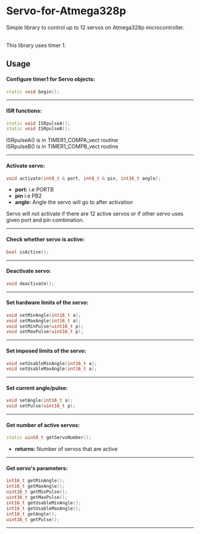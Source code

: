 # Servo-for-Atmega328p

Simple library to control up to 12 servos on Atmega328p microcontroller. </br> </br>

This library uses timer 1.

## Usage

#### Configure timer1 for Servo objects:
```cpp
static void begin();
```

***
#### ISR functions:
```cpp
static void ISRpulseA();
static void ISRpulseB();
```
ISRpulseA() is in TIMER1_COMPA_vect routine<br/>
ISRpulseB() is in TIMER1_COMPB_vect routine

***
#### Activate servo:
```cpp
void activate(int8_t & port, int8_t & pin, int16_t angle);
```
+ **port:** i.e PORTB
+ **pin** i.e PB2
+ **angle:** Angle the servo will go to after activation

Servo will not activate if there are 12 active servos or if other servo uses given port and pin combination.
***
#### Check whether servo is active:
```cpp
bool isActive();
```

***
#### Deactivate servo:
```cpp
void deactivate();
```

***
#### Set hardware limits of the servo:
```cpp
void setMinAngle(int16_t a);
void setMaxAngle(int16_t a);
void setMinPulse(uint16_t p);
void setMaxPulse(uint16_t p);
```

***
#### Set imposed limits of the servo:
```cpp
void setUsableMinAngle(int16_t a);
void setUsableMaxAngle(int16_t a);
```

***
#### Set current angle/pulse:
```cpp
void setAngle(int16_t a);
void setPulse(uint16_t p);
```

***
#### Get number of active servos:
```cpp
static uint8_t getServoNumber();
```
+ **returns:** Number of servos that are active
***
#### Get servo's parameters:
```cpp
int16_t getMinAngle();
int16_t getMaxAngle();
uint16_t getMinPulse();
uint16_t getMaxPulse();
int16_t getUsableMinAngle();
int16_t getUsableMaxAngle();
int16_t getAngle();
uint16_t getPulse();
```

***
